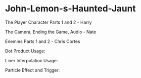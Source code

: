 # John-Lemon-s-Haunted-Jaunt

The Player Character Parts 1 and 2 - Harry

The Camera, Ending the Game, Audio - Nate

Enemies Parts 1 and 2 - Chris Cortes

Dot Product Usage:

Liner Interpolation Usage:

Particle Effect and Trigger:
